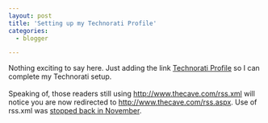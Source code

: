 ```yaml
---
layout: post
title: 'Setting up my Technorati Profile'
categories:
  - blogger

---
```


Nothing exciting to say here.  Just adding the link <a href="http://technorati.com/claim/tgie5zeq8k" rel="me">Technorati Profile</a> so I can complete my Technorati setup.<br /><br />Speaking of, those readers still using http://www.thecave.com/rss.xml will notice you are now redirected to <a href="http://www.thecave.com/rss.aspx">http://www.thecave.com/rss.aspx</a>.  Use of rss.xml was <a href="http://www.thecave.com/archive/2005/11/10/new_rss_20_feed_url_for_thecavecom.aspx">stopped back in November</a>.
